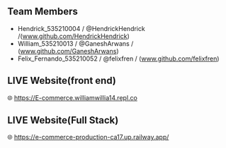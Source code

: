 ## Team Members
- Hendrick_535210004 / @HendrickHendrick /(www.github.com/HendrickHendrick)
- William_535210013 / @GaneshArwans / (www.github.com/GaneshArwans)
- Felix_Fernando_535210052 / @felixfren / (www.github.com/felixfren)

## LIVE Website(front end)
🌐 https://E-commerce.williamwillia14.repl.co

## LIVE Website(Full Stack)
🌐 https://e-commerce-production-ca17.up.railway.app/

